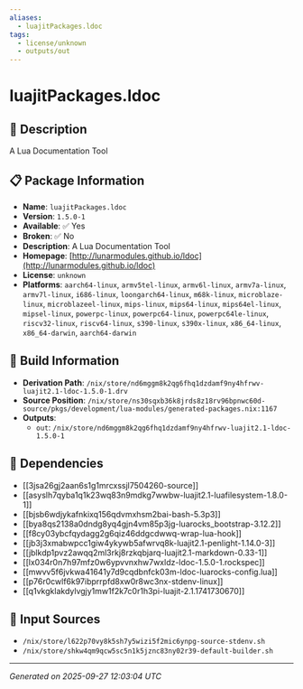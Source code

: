 ```yaml
---
aliases:
  - luajitPackages.ldoc
tags:
  - license/unknown
  - outputs/out
---
```


# luajitPackages.ldoc

## 📝 Description

A Lua Documentation Tool

## 📋 Package Information

- **Name**: `luajitPackages.ldoc`
- **Version**: `1.5.0-1`
- **Available**: ✅ Yes
- **Broken**: ✅ No
- **Description**: A Lua Documentation Tool
- **Homepage**: [http://lunarmodules.github.io/ldoc](http://lunarmodules.github.io/ldoc)
- **License**: `unknown`
- **Platforms**: `aarch64-linux`, `armv5tel-linux`, `armv6l-linux`, `armv7a-linux`, `armv7l-linux`, `i686-linux`, `loongarch64-linux`, `m68k-linux`, `microblaze-linux`, `microblazeel-linux`, `mips-linux`, `mips64-linux`, `mips64el-linux`, `mipsel-linux`, `powerpc-linux`, `powerpc64-linux`, `powerpc64le-linux`, `riscv32-linux`, `riscv64-linux`, `s390-linux`, `s390x-linux`, `x86_64-linux`, `x86_64-darwin`, `aarch64-darwin`

## 🔧 Build Information

- **Derivation Path**: `/nix/store/nd6mggm8k2qg6fhq1dzdamf9ny4hfrwv-luajit2.1-ldoc-1.5.0-1.drv`
- **Source Position**: `/nix/store/ns30sqxb36k8jrds8z18rv96bpnwc60d-source/pkgs/development/lua-modules/generated-packages.nix:1167`
- **Outputs**:
  - `out`:  `/nix/store/nd6mggm8k2qg6fhq1dzdamf9ny4hfrwv-luajit2.1-ldoc-1.5.0-1`

## 🔗 Dependencies

- [[3jsa26gj2aan6s1g1mrcxssjl7504260-source]]
- [[asyslh7qyba1q1k23wq83n9mdkg7wwbw-luajit2.1-luafilesystem-1.8.0-1]]
- [[bjsb6wdjykafnkixq156qdvmxhsm2bai-bash-5.3p3]]
- [[bya8qs2138a0dndg8yq4gjn4vm85p3jg-luarocks_bootstrap-3.12.2]]
- [[f8cy03ybcfqydagg2g6qiz46ddgcdwwq-wrap-lua-hook]]
- [[jb3j3xmabwpcc1giw4ykywb5afwrvq8k-luajit2.1-penlight-1.14.0-3]]
- [[jblkdp1pvz2awqq2ml3rkj8rzkqbjarq-luajit2.1-markdown-0.33-1]]
- [[lx034r0n7h97mfz0w6ypvvnxhw7wxldz-ldoc-1.5.0-1.rockspec]]
- [[mwvv5f6jvkwa41641y7d9cqdbnfck03m-ldoc-luarocks-config.lua]]
- [[p76r0cwlf6k97ibprrpfd8xw0r8wc3nx-stdenv-linux]]
- [[q1vkgklakdylvgjy1mw1f2k7c0r1h3pi-luajit-2.1.1741730670]]

## 📁 Input Sources

- `/nix/store/l622p70vy8k5sh7y5wizi5f2mic6ynpg-source-stdenv.sh`
- `/nix/store/shkw4qm9qcw5sc5n1k5jznc83ny02r39-default-builder.sh`

---
*Generated on 2025-09-27 12:03:04 UTC*
